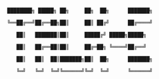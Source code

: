 <code>
████████╗ █████╗ ██╗     ██╗  ██╗      ███████╗<br />
╚══██╔══╝██╔══██╗██║     ██║ ██╔╝      ██╔════╝<br />
   ██║   ███████║██║     █████╔╝ █████╗█████╗  <br />
   ██║   ██╔══██║██║     ██╔═██╗ ╚════╝██╔══╝  <br />
   ██║   ██║  ██║███████╗██║  ██╗      ███████╗<br />
   ╚═╝   ╚═╝  ╚═╝╚══════╝╚═╝  ╚═╝      ╚══════╝<br />
                                               <br />
</code>
